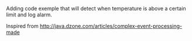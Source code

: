 Adding code exemple that will detect when temperature is above a certain limit and log alarm.

Inspired from http://java.dzone.com/articles/complex-event-processing-made
